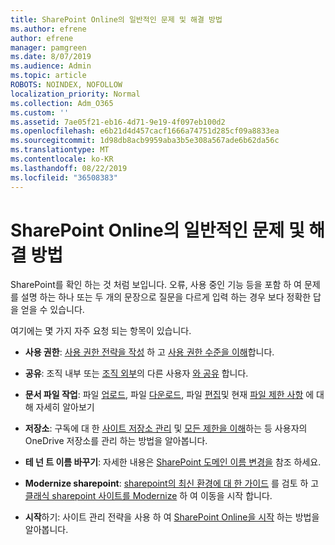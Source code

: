 ```yaml
---
title: SharePoint Online의 일반적인 문제 및 해결 방법
ms.author: efrene
author: efrene
manager: pamgreen
ms.date: 8/07/2019
ms.audience: Admin
ms.topic: article
ROBOTS: NOINDEX, NOFOLLOW
localization_priority: Normal
ms.collection: Adm_O365
ms.custom: ''
ms.assetid: 7ae05f21-eb16-4d71-9e19-4f097eb100d2
ms.openlocfilehash: e6b21d4d457cacf1666a74751d285cf09a8833ea
ms.sourcegitcommit: 1d98db8acb9959aba3b5e308a567ade6b62da56c
ms.translationtype: MT
ms.contentlocale: ko-KR
ms.lasthandoff: 08/22/2019
ms.locfileid: "36508383"
---
```

# <a name="sharepoint-online-common-issues-and-resolutions"></a>SharePoint Online의 일반적인 문제 및 해결 방법

SharePoint를 확인 하는 것 처럼 보입니다. 오류, 사용 중인 기능 등을 포함 하 여 문제를 설명 하는 하나 또는 두 개의 문장으로 질문을 다르게 입력 하는 경우 보다 정확한 답을 얻을 수 있습니다. 

여기에는 몇 가지 자주 요청 되는 항목이 있습니다.





- **사용 권한**: [사용 권한 전략을 작성](https://docs.microsoft.com/sharepoint/default-sharepoint-groups) 하 고 [사용 권한 수준을 이해](https://docs.microsoft.com/sharepoint/understanding-permission-levels)합니다.

- **공유**: 조직 내부 또는 [조직 외부](https://docs.microsoft.com/sharepoint/external-sharing-overview)의 다른 사용자 [와 공유](https://docs.microsoft.com/sharepoint/default-sharepoint-groups) 합니다.

- **문서 파일 작업**: 파일 [업로드](https://support.office.com/article/Upload-a-folder-or-files-to-a-document-library-eb18fcba-c953-4d45-8d90-8da66edeacdb), 파일 [다운로드](https://support.office.com/article/Download-files-and-folders-from-OneDrive-or-SharePoint-5c7397b7-19c7-4893-84fe-d02e8fa5df05), 파일 [편집](https://support.office.com/article/Edit-a-document-in-a-document-library-02d8497f-1c13-4114-949a-b8466f639b07)및 현재 [파일 제한 사항](https://support.office.com/article/invalid-file-names-and-file-types-in-onedrive-onedrive-for-business-and-sharepoint-64883a5d-228e-48f5-b3d2-eb39e07630fa?ui=en-US&amp;rs=en-US&amp;ad=US) 에 대해 자세히 알아보기

- **저장소**: 구독에 대 한 [사이트 저장소 관리](https://docs.microsoft.com/sharepoint/manage-site-collection-storage-limits) 및</a> [모든 제한을 이해](https://docs.microsoft.com/office365/servicedescriptions/sharepoint-online-service-description/sharepoint-online-limits)하는 등 사용자의 OneDrive 저장소를 관리 하는 방법을 알아봅니다.

- **테 넌 트 이름 바꾸기**: 자세한 내용은 [SharePoint 도메인 이름 변경을](https://docs.microsoft.com/sharepoint/change-your-sharepoint-domain-name) 참조 하세요.

- **Modernize sharepoint**: [sharepoint의 최신 환경에 대 한 가이드](https://docs.microsoft.com/sharepoint/guide-to-sharepoint-modern-experience) 를 검토 하 고 [클래식 sharepoint 사이트를 Modernize](https://docs.microsoft.com/sharepoint/dev/transform/modernize-classic-sites) 하 여 이동을 시작 합니다.

- **시작**하기: 사이트 관리 전략을 사용 하 여 [SharePoint Online을 시작](https://docs.microsoft.com/sharepoint/introduction) 하는 방법을 알아봅니다.